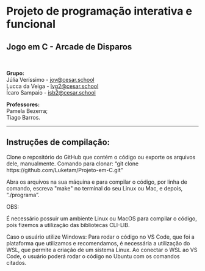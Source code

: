 <h1>Projeto de programação interativa e funcional</h1>
<h2>Jogo em C - Arcade de Disparos</h2> <br>

<b>Grupo:</b> <br>
Júlia Veríssimo - jov@cesar.school <br>
Lucca da Veiga - lvg2@cesar.school <br>
Ícaro Sampaio - isb2@cesar.school <br>

<b>Professores:</b> <br>
Pamela Bezerra; <br>
Tiago Barros. <br>
<hr>
<h2>Instruções de compilação:</h2>
Clone o repositório do GitHub que contém
o código ou exporte os arquivos dele, manualmente.
Comando para clonar: “git clone
https://github.com/Luketam/Projeto-em-C.git”

Abra os arquivos na sua máquina e para compilar o
código, por linha de comando, escreva "make" no terminal
do seu Linux ou Mac, e depois, “./programa”.

OBS:

É necessário possuir um ambiente Linux ou MacOS para compilar o
código, pois fizemos a utilização das bibliotecas CLI-LIB.

Caso o usuário utilize Windows:
Para rodar o código no VS Code, que foi a plataforma que
utilizamos e recomendamos, é necessária a utilização do WSL,
que permite a criação de um sistema Linux. Ao conectar o WSL
ao VS Code, o usuário poderá rodar o código no Ubuntu com os
comandos citados.
